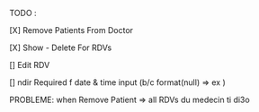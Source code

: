 TODO :

[X] Remove Patients From Doctor

[X] Show - Delete For RDVs

[] Edit RDV 

[] ndir Required f date & time input (b/c format(null) => ex )

PROBLEME: when Remove Patient => all RDVs du medecin ti di3o